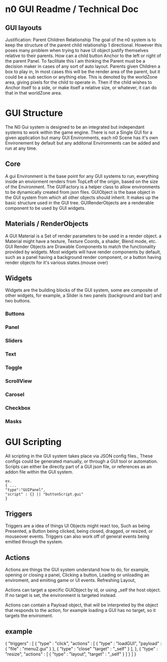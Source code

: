 #  n0 GUI  Readme / Technical Doc


## GUI layouts
Justification: 
Parent Children Relationship
The goal of the n0 system is to keep the structure of the parent child relationship 1 directional. However this poses many problem when trying to have UI object justify themselves relative to their parents. How can a child button Anchor to the left or right of the parent Panel.
To facilitate this I am thinking the Parent must be a decision maker in cases of any sort of auto layout.
Parents given Children a box to play in, In most cases this will be the render area of the parent, but it could be a sub section or anything else.
This is denoted by the worldZone area, giving pixels for the child to operate in. Then if the child wishes to Anchor itself to a side, or make itself a relative size, or whatever, it can do that in that worldZone area.

# GUI Structure

The N0 Gui system is designed to be an integrated but independant systems to work within the game engine.
There is not a Single GUI for a given application but many GUI Environments, each n0 Scene has it's own Environement by default but any additonal Environments can be added and run at any time.

## Core
A gui Environment is the base point for any GUI systems to run, everything inside an enviorment renders from TopLeft of the origin, based on the size of the Environment.
The GUIFactory is a helper class to allow environments to be dynamically created from json files.
GUIObject is the base object in the GUI system from which all other objects should inherit. It makes up the basic structure used in the GUI tree.
GUIRenderObjects are a renderable component to be used by GUI widgets.


## Materials / RenderObjects
A GUI Material is a Set of render parameters to be used in a render object. a Material might have a texture, Texture Coords, a shader, Blend mode, etc.
GUI Render Objects are Drawable Components to match the functionality provided by widgets. Most widgets will have render components by default, such as a panel having a background render component, or a button having render objects for it's various states.(mouse over)

## Widgets
Widgets are the building blocks of the GUI system, some are composite of other widgets, for example, a Slider is two panels (background and bar) and two buttons.

### Buttons

### Panel

### Sliders

### Text

### Toggle

### ScrollView

### Carosel

### Checkbox

### Masks


# GUI Scripting
All scripting in the GUI system takes place via JSON config files., These configs could be generated manually, or through a GUI tool or automation.
Scripts can either be directly part of a GUI json file, or references as an addon file within the GUI system.

    ex.
    { ...
    "type":"GUIPanel",
    "script" : {} || "buttonScript.gui"
    }

## Triggers
Triggers are a idea of things UI Objects might react too, Such as being Presented, a Button being clicked, being closed, dragged, or resized, or mouseover events.
Triggers can also work off of general events being emitted through the system.

## Actions
Actions are things the GUI system understand how to do, for example, opening or closing a panel, Clicking a button, Loading or unloading an enviroment, and emiiting game or UI events.
Refreshing Layout, 

Actions can target a specific GUIObject by id, or using _self the host object. If no target is set, the environment is targeted instead.

Actions can contain a Payload object, that will be interpreted by the object that responds to the action, for example loading a GUI has no target, so it targets the enviroment.

## example
{ 
    "triggers" : [
    {
        "type" : "click",
        "actions" : [ 
            {
                "type" : "loadGUI",
                "payload" : {
                    "file" : "menu2.gui"
                }
            },
            {
                "type" : "close"
                "target" : "_self"
            }
        ],
    },
    { 
        "type" : "resize",
        "actions" : [ 
            {
                "type" : "layout",
                "target" : "_self"
            }
        ]
    }
    ]
}
